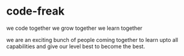 # code-freak
we code together 
we grow together
we learn together


we are an exciting bunch of people coming together to learn upto all capabilities and give our level best to become the best.

